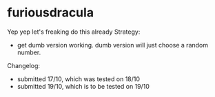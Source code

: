 furiousdracula
==============

Yep yep let's freaking do this already
Strategy:
- get dumb version working. dumb version will just choose a random number.

Changelog:
- submitted 17/10, which was tested on 18/10
- submitted 19/10, which is to be tested on 19/10
